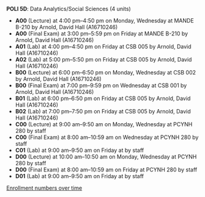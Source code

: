 **POLI 5D**: Data Analytics/Social Sciences (4 units)

- **A00** (Lecture) at 4:00 pm–4:50 pm on Monday, Wednesday at MANDE B-210 by Arnold, David Hall (A16710246)
- **A00** (Final Exam) at 3:00 pm–5:59 pm on Friday at MANDE B-210 by Arnold, David Hall (A16710246)
- **A01** (Lab) at 4:00 pm–4:50 pm on Friday at CSB 005 by Arnold, David Hall (A16710246)
- **A02** (Lab) at 5:00 pm–5:50 pm on Friday at CSB 005 by Arnold, David Hall (A16710246)
- **B00** (Lecture) at 6:00 pm–6:50 pm on Monday, Wednesday at CSB 002 by Arnold, David Hall (A16710246)
- **B00** (Final Exam) at 7:00 pm–9:59 pm on Wednesday at CSB 001 by Arnold, David Hall (A16710246)
- **B01** (Lab) at 6:00 pm–6:50 pm on Friday at CSB 005 by Arnold, David Hall (A16710246)
- **B02** (Lab) at 7:00 pm–7:50 pm on Friday at CSB 005 by Arnold, David Hall (A16710246)
- **C00** (Lecture) at 9:00 am–9:50 am on Monday, Wednesday at PCYNH 280 by staff
- **C00** (Final Exam) at 8:00 am–10:59 am on Wednesday at PCYNH 280 by staff
- **C01** (Lab) at 9:00 am–9:50 am on Friday at   by staff
- **D00** (Lecture) at 10:00 am–10:50 am on Monday, Wednesday at PCYNH 280 by staff
- **D00** (Final Exam) at 8:00 am–10:59 am on Friday at PCYNH 280 by staff
- **D01** (Lab) at 9:00 am–9:50 am on Friday at   by staff

[Enrollment numbers over time](./POLI5D.tsv)

